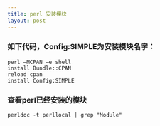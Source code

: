 ```yaml
---
title: perl 安装模块
layout: post
---
```

### 如下代码，Config:SIMPLE为安装模块名字：

    perl –MCPAN –e shell  
    install Bundle::CPAN  
    reload cpan  
    install Config:SIMPLE
### 查看perl已经安装的模块

	perldoc -t perllocal | grep "Module"